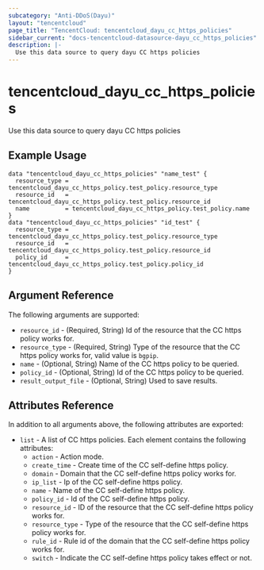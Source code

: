```yaml
---
subcategory: "Anti-DDoS(Dayu)"
layout: "tencentcloud"
page_title: "TencentCloud: tencentcloud_dayu_cc_https_policies"
sidebar_current: "docs-tencentcloud-datasource-dayu_cc_https_policies"
description: |-
  Use this data source to query dayu CC https policies
---
```


# tencentcloud_dayu_cc_https_policies

Use this data source to query dayu CC https policies

## Example Usage

```hcl
data "tencentcloud_dayu_cc_https_policies" "name_test" {
  resource_type = tencentcloud_dayu_cc_https_policy.test_policy.resource_type
  resource_id   = tencentcloud_dayu_cc_https_policy.test_policy.resource_id
  name          = tencentcloud_dayu_cc_https_policy.test_policy.name
}
data "tencentcloud_dayu_cc_https_policies" "id_test" {
  resource_type = tencentcloud_dayu_cc_https_policy.test_policy.resource_type
  resource_id   = tencentcloud_dayu_cc_https_policy.test_policy.resource_id
  policy_id     = tencentcloud_dayu_cc_https_policy.test_policy.policy_id
}
```

## Argument Reference

The following arguments are supported:

* `resource_id` - (Required, String) Id of the resource that the CC https policy works for.
* `resource_type` - (Required, String) Type of the resource that the CC https policy works for, valid value is `bgpip`.
* `name` - (Optional, String) Name of the CC https policy to be queried.
* `policy_id` - (Optional, String) Id of the CC https policy to be queried.
* `result_output_file` - (Optional, String) Used to save results.

## Attributes Reference

In addition to all arguments above, the following attributes are exported:

* `list` - A list of CC https policies. Each element contains the following attributes:
  * `action` - Action mode.
  * `create_time` - Create time of the CC self-define https policy.
  * `domain` - Domain that the CC self-define https policy works for.
  * `ip_list` - Ip of the CC self-define https policy.
  * `name` - Name of the CC self-define https policy.
  * `policy_id` - Id of the CC self-define https policy.
  * `resource_id` - ID of the resource that the CC self-define https policy works for.
  * `resource_type` - Type of the resource that the CC self-define https policy works for.
  * `rule_id` - Rule id of the domain that the CC self-define https policy works for.
  * `switch` - Indicate the CC self-define https policy takes effect or not.



